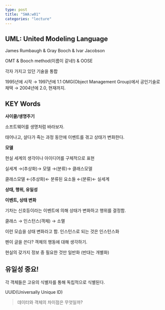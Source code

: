 ```yaml
---
type: post
title: "SWA:w01"
categories: "lecture"
---
```


## UML: United Modeling Language

James Rumbaugh & Gray Booch & Ivar Jacobson

OMT & Booch method(이름이 같네!) & OOSE

각자 가지고 있던 기술을 통합

1995년에 시작 &rarr; 1997년에 1.1 OMG(Object Management Group)에서 공인기술로 채택 &rarr; 2004년에 2.0, 현재까지.

## KEY Words

**사이클/생명주기**

소프트웨어를 생명처럼 바라보자.

태어나고, 살다가 죽는 과정 동안에 이벤트를 겪고 상태가 변화한다.

**모델**

현실 세계의 생각이나 아이디어를 구체적으로 표현

실세계 &rarr;(추상화)&rarr; 모델 &rarr;(분류)&rarr; 클래스모델

클래스모델 &larr;(추상화)&larr; 분류된 요소들 &larr;(분류)&larr; 실세계

**상태, 행위, 유일성**

**이벤트, 상태 변화**

기차는 신호등이라는 이벤트에 의해 상태가 변화하고 행위를 결정함.

클래스 &rarr; 인스턴스(객체) &rarr; 소멸

이런 모습을 상태 변화라고 함. 인스턴스로 되는 것은 인스턴스화

펜이 글을 쓴다? 객체의 행동에 대해 생각하기.

현실의 갖가지 정보 중 필요한 것만 일반화 (반대는 개별화)

## 유일성 중요!

각 객체들은 고유의 식별자를 통해 독립적으로 식별된다.

UUID(Universally Unique ID)

> 데이터와 객체의 차이점은 무엇일까?